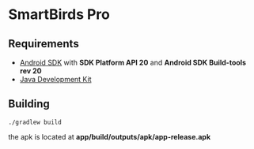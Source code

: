 # SmartBirds Pro

## Requirements

* [Android SDK](http://developer.android.com/sdk) with **SDK Platform API 20** and **Android SDK Build-tools rev 20**
* [Java Development Kit](http://www.oracle.com/technetwork/java/javase/downloads/jdk7-downloads-1880260.html)

## Building

	./gradlew build

the apk is located at **app/build/outputs/apk/app-release.apk**

